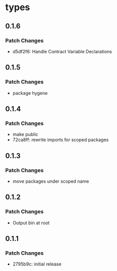 # types

## 0.1.6

### Patch Changes

- d5df2f6: Handle Contract Variable Declarations

## 0.1.5

### Patch Changes

- package hygene

## 0.1.4

### Patch Changes

- make public
- 72ca8ff: rewrite imports for scoped packages

## 0.1.3

### Patch Changes

- move packages under scoped name

## 0.1.2

### Patch Changes

- Output bin at root

## 0.1.1

### Patch Changes

- 2795b9c: initial release
